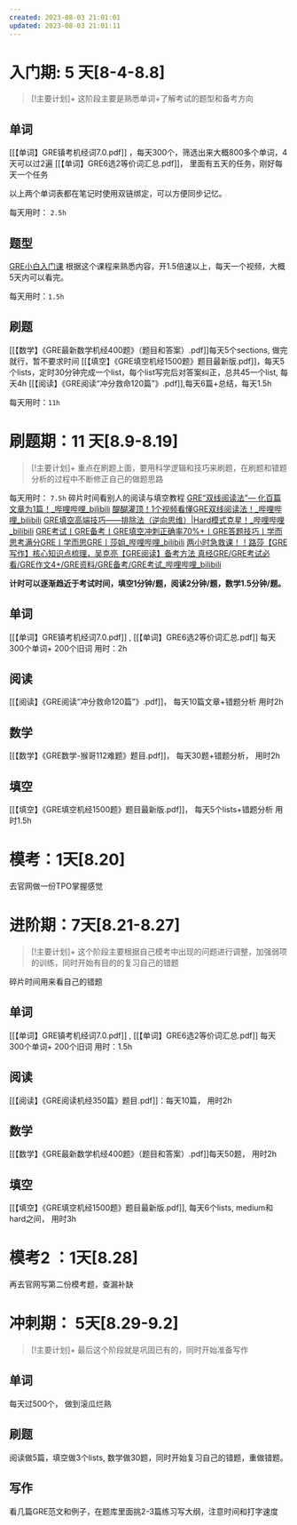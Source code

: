 ```yaml
---
created: 2023-08-03 21:01:01
updated: 2023-08-03 21:01:11
---
```


# 入门期: 5 天[8-4-8.8]

> [!主要计划]+
> 这阶段主要是熟悉单词+了解考试的题型和备考方向

## 单词

[[【单词】GRE镇考机经词7.0.pdf]] ，每天300个，筛选出来大概800多个单词，4天可以过2遍
[[【单词】GRE6选2等价词汇总.pdf]]， 里面有五天的任务，刚好每天一个任务

以上两个单词表都在笔记时使用双链绑定，可以方便同步记忆。

每天用时： `2.5h`

## 题型
[GRE小白入门课](https://www.bilibili.com/video/BV13y4y1o7ST/) 根据这个课程来熟悉内容，开1.5倍速以上，每天一个视频，大概5天内可以看完。

每天用时：`1.5h`

## 刷题
[[【数学】《GRE最新数学机经400题》（题目和答案）.pdf]]每天5个sections, 做完就行，暂不要求时间
[[【填空】《GRE填空机经1500题》题目最新版.pdf]]，每天5个lists，定时30分钟完成一个list，每个list写完后对答案纠正，总共45一个list, 每天4h
[[【阅读】《GRE阅读“冲分救命120篇”》.pdf]],每天6篇+总结，每天1.5h

每天用时：`11h`
# 刷题期：11 天[8.9-8.19]

> [!主要计划]+
> 重点在刷题上面，要用科学逻辑和技巧来刷题，在刷题和错题分析的过程中不断修正自己的做题思路

每天用时： `7.5h`
碎片时间看别人的阅读与填空教程
[GRE“双线阅读法”— 化百篇文章为1篇！\_哔哩哔哩\_bilibili](https://www.bilibili.com/video/BV1pZ4y1H7kK/)
[醍醐灌顶！1个视频看懂GRE双线阅读法！\_哔哩哔哩\_bilibili](https://www.bilibili.com/video/BV1Ea411H7wA/?spm_id_from=..search-card.all.click)
[GRE填空高端技巧——排除法（逆向思维）|Hard模式克星！\_哔哩哔哩\_bilibili](https://www.bilibili.com/video/BV1Lh411M7tj/?spm_id_from=..search-card.all.click)
[GRE考试丨GRE备考丨GRE填空冲刺正确率70%+丨GRE答题技巧丨学而思考满分GRE丨学而思GRE丨莎姐\_哔哩哔哩\_bilibili](https://www.bilibili.com/video/BV1U14y197Go/?spm_id_from=..search-card.all.click)
[两小时急救课！！路莎【GRE写作】核心知识点梳理，吴克亮【GRE阅读】备考方法 真经GRE/GRE考试必看/GRE作文4+/GRE资料/GRE备考/GRE考试\_哔哩哔哩\_bilibili](https://www.bilibili.com/video/BV1Cp4y1Q7J8/?spm_id_from=..search-card.all.click)

**计时可以逐渐趋近于考试时间，填空1分钟/题，阅读2分钟/题，数学1.5分钟/题。**

## 单词

[[【单词】GRE镇考机经词7.0.pdf]] , [[【单词】GRE6选2等价词汇总.pdf]] 每天300个单词+ 200个旧词
用时：2h

## 阅读

[[【阅读】《GRE阅读“冲分救命120篇”》.pdf]]， 每天10篇文章+错题分析
用时2h

## 数学

[[【数学】《GRE数学-猴哥112难题》题目.pdf]]， 每天30题+错题分析，
用时2h

## 填空

[[【填空】《GRE填空机经1500题》题目最新版.pdf]]， 每天5个lists+错题分析
用时1.5h

# 模考：1天[8.20]

去官网做一份TPO掌握感觉


# 进阶期：7天[8.21-8.27]

> [!主要计划]+
> 这个阶段主要根据自己模考中出现的问题进行调整，加强弱项的训练，同时开始有目的的复习自己的错题

碎片时间用来看自己的错题

## 单词

[[【单词】GRE镇考机经词7.0.pdf]] , [[【单词】GRE6选2等价词汇总.pdf]] 每天300个单词+ 200个旧词
用时：1.5h

## 阅读

[[【阅读】《GRE阅读机经350篇》题目.pdf]]：每天10篇， 
用时2h

## 数学

[[【数学】《GRE最新数学机经400题》（题目和答案）.pdf]]每天50题，
用时2h

## 填空

[[【填空】《GRE填空机经1500题》题目最新版.pdf]], 每天6个lists, medium和hard之间，
用时3h

# 模考2 ：1天[8.28]

再去官网写第二份模考题，查漏补缺

# 冲刺期： 5天[8.29-9.2]


> [!主要计划]+
> 最后这个阶段就是巩固已有的，同时开始准备写作

## 单词

每天过500个， 做到滚瓜烂熟

## 刷题

阅读做5篇，填空做3个lists, 数学做30题，同时开始复习自己的错题，重做错题。

## 写作

看几篇GRE范文和例子，在题库里面挑2-3篇练习写大纲，注意时间和打字速度